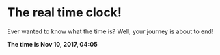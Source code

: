 # The real time clock!

Ever wanted to know what the time is? Well, your journey is about to end!

**The time is Nov 10, 2017, 04:05**
